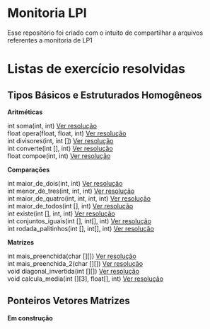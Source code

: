 **Monitoria LPI**
=============

Esse repositório foi criado com o intuito de compartilhar a arquivos referentes a monitoria de LP1

**Listas de exercício resolvidas**
==============================

Tipos Básicos e Estruturados Homogêneos
---------------------------------------
  
**Aritméticas**  
  
int soma(int, int) [Ver resolução](https://github.com/kevinoliveira/Monitoria_LPI/blob/master/resolucoes/Lista%20de%20Exerc%C3%ADcios%20-%20Tipos%20B%C3%A1sicos%20e%20Estruturados%20Homog%C3%AAneos/ARITMETICAS/soma.c)  
float opera(float, float, int) [Ver resolução](https://github.com/kevinoliveira/Monitoria_LPI/blob/master/resolucoes/Lista%20de%20Exerc%C3%ADcios%20-%20Tipos%20B%C3%A1sicos%20e%20Estruturados%20Homog%C3%AAneos/ARITMETICAS/opera.c)  
int divisores(int, int []) [Ver resolução](https://github.com/kevinoliveira/Monitoria_LPI/blob/master/resolucoes/Lista%20de%20Exerc%C3%ADcios%20-%20Tipos%20B%C3%A1sicos%20e%20Estruturados%20Homog%C3%AAneos/ARITMETICAS/divisores.c)  
int converte(int [], int) [Ver resolução](https://github.com/kevinoliveira/Monitoria_LPI/blob/master/resolucoes/Lista%20de%20Exerc%C3%ADcios%20-%20Tipos%20B%C3%A1sicos%20e%20Estruturados%20Homog%C3%AAneos/ARITMETICAS/converte.c)  
float compoe(int, int) [Ver resolução](https://github.com/kevinoliveira/Monitoria_LPI/blob/master/resolucoes/Lista%20de%20Exerc%C3%ADcios%20-%20Tipos%20B%C3%A1sicos%20e%20Estruturados%20Homog%C3%AAneos/ARITMETICAS/compoe.c)  
  
**Comparações**  
  
int maior_de_dois(int, int) [Ver resolução](https://github.com/kevinoliveira/Monitoria_LPI/blob/master/resolucoes/Lista%20de%20Exerc%C3%ADcios%20-%20Tipos%20B%C3%A1sicos%20e%20Estruturados%20Homog%C3%AAneos/COMPARACOES/maior_de_dois.c)  
int menor_de_tres(int, int, int) [Ver resolução](https://github.com/kevinoliveira/Monitoria_LPI/blob/master/resolucoes/Lista%20de%20Exerc%C3%ADcios%20-%20Tipos%20B%C3%A1sicos%20e%20Estruturados%20Homog%C3%AAneos/COMPARACOES/menor_de_tres.c)   
int maior_de_quatro(int, int, int, int) [Ver resolução](https://github.com/kevinoliveira/Monitoria_LPI/blob/master/resolucoes/Lista%20de%20Exerc%C3%ADcios%20-%20Tipos%20B%C3%A1sicos%20e%20Estruturados%20Homog%C3%AAneos/COMPARACOES/maior_de_quatro.c)   
int maior_de_todos(int [], int) [Ver resolução](https://github.com/kevinoliveira/Monitoria_LPI/blob/master/resolucoes/Lista%20de%20Exerc%C3%ADcios%20-%20Tipos%20B%C3%A1sicos%20e%20Estruturados%20Homog%C3%AAneos/COMPARACOES/maior_de_todos.c)    
int existe(int [], int, int) [Ver resolução](https://github.com/kevinoliveira/Monitoria_LPI/blob/master/resolucoes/Lista%20de%20Exerc%C3%ADcios%20-%20Tipos%20B%C3%A1sicos%20e%20Estruturados%20Homog%C3%AAneos/COMPARACOES/existe.c)   
int conjuntos_iguais(int [], int[], int) [Ver resolução](https://github.com/kevinoliveira/Monitoria_LPI/blob/master/resolucoes/Lista%20de%20Exerc%C3%ADcios%20-%20Tipos%20B%C3%A1sicos%20e%20Estruturados%20Homog%C3%AAneos/COMPARACOES/conjuntos_iguais.c)   
int rodada_palitinhos(int [], int[], int) [Ver resolução](https://github.com/kevinoliveira/Monitoria_LPI/blob/master/resolucoes/Lista%20de%20Exerc%C3%ADcios%20-%20Tipos%20B%C3%A1sicos%20e%20Estruturados%20Homog%C3%AAneos/COMPARACOES/rodada_palitinhos.c)    
  
**Matrizes**  
  
int mais_preenchida(char [][]) [Ver resolução](https://github.com/kevinoliveira/Monitoria_LPI/blob/master/resolucoes/Lista%20de%20Exerc%C3%ADcios%20-%20Tipos%20B%C3%A1sicos%20e%20Estruturados%20Homog%C3%AAneos/MATRIZES/mais_preenchida.c)     
int mais_preenchida_2(char [][]) [Ver resolução](https://github.com/kevinoliveira/Monitoria_LPI/blob/master/resolucoes/Lista%20de%20Exerc%C3%ADcios%20-%20Tipos%20B%C3%A1sicos%20e%20Estruturados%20Homog%C3%AAneos/MATRIZES/mais_preenchida_2.c)     
void diagonal_invertida(int [][]) [Ver resolução](https://github.com/kevinoliveira/Monitoria_LPI/blob/master/resolucoes/Lista%20de%20Exerc%C3%ADcios%20-%20Tipos%20B%C3%A1sicos%20e%20Estruturados%20Homog%C3%AAneos/MATRIZES/diagonal_invertida.c)    
void calcula_media(int [][3], float[], int) [Ver resolução](https://github.com/kevinoliveira/Monitoria_LPI/blob/master/resolucoes/Lista%20de%20Exerc%C3%ADcios%20-%20Tipos%20B%C3%A1sicos%20e%20Estruturados%20Homog%C3%AAneos/MATRIZES/calcula_media.c)     

Ponteiros Vetores Matrizes  
----------------------------------

**Em construção**  
